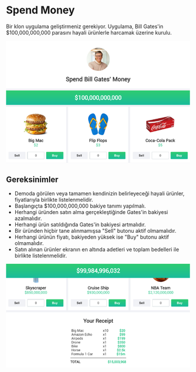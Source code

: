 # Spend Money
Bir klon uygulama geliştirmeniz gerekiyor. Uygulama, Bill Gates'in $100,000,000,000 parasını hayali ürünlerle harcamak üzerine kurulu.

![Image1](./public/spend-money.png)

## Gereksinimler
- Demoda görülen veya tamamen kendinizin belirleyeceği hayali ürünler, fiyatlarıyla birlikte listelenmelidir.
- Başlangıçta $100,000,000,000 bakiye tanımı yapılmalı.
- Herhangi üründen satın alma gerçekleştiğinde Gates'in bakiyesi azalmalıdır.
- Herhangi ürün satıldığında Gates'in bakiyesi artmalıdır.
- Bir üründen hiçbir tane alınmamışsa "Sell" butonu aktif olmamalıdır.
- Herhangi ürünün fiyatı, bakiyeden yüksek ise "Buy" butonu aktif olmamalıdır.
- Satın alınan ürünler ekranın en altında adetleri ve toplam bedelleri ile birlikte listelenmelidir.

![Image2](./public/spend-money2.png)